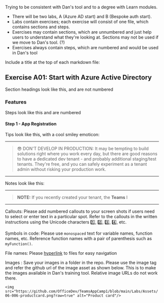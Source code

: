 Trying to be consistent with Dan's tool and to a degree with Learn modules.

* There will be two labs, A (Azure AD start) and B (Bespoke auth start).
* Labs contain exercises; each exercise will consist of one file, which contains sections and steps.
* Exercises may contain sections, which are unnumbered and just help users to understand what they're looking at. Sections may not be used if we move to Dan's tool. (?)
* Exercises always contain steps, which are numbered and would be used in Dan's tool

Include a title at the top of each markdown file:

## Exercise A01: Start with Azure Active Directory

Section headings look like this, and are not numbered

### Features

Steps look like this and are numbered

#### Step 1 - App Registration

Tips look like this, with a cool smiley emoticon:

---
> 😎 DON'T DEVELOP IN PRODUCTION: It may be tempting to build solutions right where you work every day, but there are good reasons to have a dedicated dev tenant - and probably additional staging/test tenants. They're free, and you can safely experiment as a tenant admin without risking your production work.
---

Notes look like this:

---
> **NOTE:** If you recently created your tenant, the **Teams** l
---

Callouts: Please add numbered callouts to your screen shots if users need to select or enter text in a particular spot. Refer to the callouts in the written instructions using the Unicode characters 1️⃣, 2️⃣, 3️⃣, 4️⃣, etc.

Symbols in code: Please use `monospaced` text for variable names, function names, etc. Reference function names with a pair of parenthesis such as `myFunction()`.

File names: Please [hyperlink](#) to files for easy navigation

Images : Save your images in a folder in the repo. Please use the image tag and refer the github url of the image asset as shown below. This is to make the images available in Dan's training tool. Relative image URLs do not work there.

`<img src="https://github.com/OfficeDev/TeamsAppCamp1/blob/main/Labs/Assets/06-006-productcard.png?raw=true" alt="Product card"/>`
